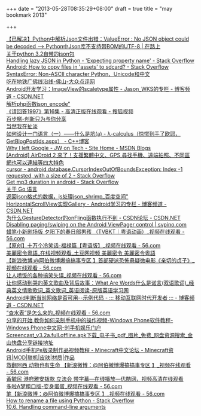 +++
date = "2013-05-28T08:35:29+08:00"
draft = true
title = "may bookmark 2013"

+++



[【已解决】Python中解析Json文件出错：ValueError : No JSON object could be decoded –> Python中Json库不支持带BOM的UTF-8 | 在路上](http://www.crifan.com/fixed_problem_for_python_valueerror_no_json_object_could_be_decoded/)  
[关于python 3.2自带的json包](http://www.douban.com/note/240780324/)  
[Handling lazy JSON in Python - 'Expecting property name' - Stack Overflow](http://stackoverflow.com/questions/4033633/handling-lazy-json-in-python-expecting-property-name)  
[Android: How to copy files in 'assets' to sdcard? - Stack Overflow](http://stackoverflow.com/questions/4447477/android-how-to-copy-files-in-assets-to-sdcard)  
[SyntaxError: Non-ASCII character Python、Unicode和中文](http://www.360doc.com/content/12/0311/01/8827884_193393274.shtml)  
[吃在地铁广佛线沿线-佛山-大众点评网](http://www.dianping.com/mylist/1087544)  
[Android开发学习：ImageView的scaletype属性 - Jason_WKS的专栏 - 博客频道 - CSDN.NET](http://blog.csdn.net/jason_wks/article/details/7444666)  
[解析php函数json_encode"](http://www.verydemo.com/demo_c116_i24588.html)  
[《请回答1997》第16集 - 高清正版在线观看 - 搜狐视频](http://tv.sohu.com/20120919/n353566991.shtml)  
[百步梯-创新只为与你分享](http://www.100steps.net/)  
[当然我在扯淡](http://www.yinwang.org/)  
[如何设计一门语言（一）——什么是坑(a) - λ-calculus（惊愕到手了欧耶，GetBlogPostIds.aspx） - C++博客](http://www.cppblog.com/vczh/archive/2013/04/27/199765.html)  
[Why I left Google - JW on Tech - Site Home - MSDN Blogs](http://blogs.msdn.com/b/jw_on_tech/archive/2012/03/13/why-i-left-google.aspx)  
[[Android] AirDroid 2 來了！支援繁體中文、GPS 尋找手機、遠端拍照、不同區網也可以連結等四大特色](http://www.freegroup.org/2013/02/free-android-apps-airdroid-2/#.UX4S3IriaHk)  
[cursor - android.database.CursorIndexOutOfBoundsException: Index -1 requested, with a size of 2 - Stack Overflow](http://stackoverflow.com/questions/4847875/android-database-cursorindexoutofboundsexception-index-1-requested-with-a-siz)  
[Get mp3 duration in android - Stack Overflow](http://stackoverflow.com/questions/8042259/get-mp3-duration-in-android)  
[关于 Go 语言](http://www.yinwang.org/blog-cn/2013/04/24/go-language/)  
[返回json格式的数据，js处理json_shrimp_百度空间"](http://hi.baidu.com/shrimpma/item/0bd4b50e745c0717addc70da)  
[HorizontalScrollView实现Gallery - Android学习的专栏 - 博客频道 - CSDN.NET](http://blog.csdn.net/meizhen51/article/details/6577647)  
[为什么GestureDetector的onFling函数执行不到 - CSDN论坛 - CSDN.NET](http://bbs.csdn.net/topics/350058235?page=1#post-393805479)  
[Disabling paging/swiping on the Android ViewPager control | svpino.com](http://blog.svpino.com/2011/08/disabling-pagingswiping-on-android.html)  
[蜡笔小新剧场版 夕阳下的春日部男孩 （TVBKT｜粤语动画）_视频在线观看 - 56.com](http://www.56.com/u82/v_NTk4OTI0MzE.html/1030_awecea848m.html)  
[【原创】十万个冷笑话-福禄篇【粤语版】_视频在线观看 - 56.com](http://www.56.com/u24/v_ODc5NjUxNjU.html/1030_awecea848m.html)  
[美麗密令粵語_在线视频观看_土豆网视频 美麗密令 美麗密令粵語](http://www.tudou.com/programs/view/lOLkKMXK_ZQ)  
[【新浪微博:@阿伯微博爆搞搞事专区 】首部硬派恐怖悬疑微电影《亲切的贞子》_视频在线观看 - 56.com](http://www.56.com/u20/v_NzEzMTY1Mjk.html/1030_awecea848m.html)  
[让人喷饭的各种搞笑失误_视频在线观看 - 56.com](http://www.56.com/u90/v_ODQwMzczNTE.html/1030_awecea848m.html)  
[让你感动到哭的英文歌曲及背后故事：What Are Words什么是诺言(双语歌词)_经典英文情歌歌词_英文歌词_英语阅读-原版英语学习网](http://www.en8848.com.cn/read/lyrics/qg/195426.html)  
[Android判断当前网络是否可用--示例代码 - ::: 移动互联网时代开发者 ::: - 博客频道 - CSDN.NET](http://blog.csdn.net/arui319/article/details/6442162)  
[“查水表”是怎么来的_视频在线观看 - 56.com](http://www.56.com/u81/v_OTA4NzE2ODY.html)  
[分享的开始 教你如何录制手机中的操作视频-Windows Phone软件教程-Windows Phone中文网-91手机娱乐门户](http://wm.sj.91.com/content/2010-07-06/20100706010659070,2.shtml)  
[Screencast_v3.2a.full.offline.apk下载_电子书_pdf_图片_免费_网盘资源搜索_金山快盘分享链接地址](http://www.kuaipan.cn/file/id_110097737126510601.htm)  
[Android手机Pe版录制作品视频教程 - Minecraft中文论坛 - Minecraft资讯|MOD|联机|皮肤|材质|作品](http://www.mcbbs.net/thread-39666-1-1.html)  
[救翻阿西 动物也有生命 【新浪微博：@阿伯微博爆搞搞事专区 】_视频在线观看 - 56.com](http://www.56.com/u76/v_Njc4ODY3ODU.html/1030_awecea848m.html)  
[黃毓民 港府雅安拨款 立法会 带字幕—在线播放—优酷网，视频高清在线观看](http://v.youku.com/v_show/id_XNTQ5ODQyNzAw.html)  
[多啦A梦粗口版-变身蛋蛋_视频在线观看 - 56.com](http://www.56.com/u60/v_NTgwNDYxNjk.html/1030_awecea848m.html)  
[笔【新浪微博：@阿伯微博爆搞搞事专区 】_视频在线观看 - 56.com](http://www.56.com/u13/v_Njg1NjU1NTQ.html/1030_awecea848m.html)  
[How to rename a file using Python - Stack Overflow](http://stackoverflow.com/questions/2491222/how-to-rename-a-file-using-python)  
[10.6. Handling command-line arguments](http://www.diveintopython.net/scripts_and_streams/command_line_arguments.html)  
